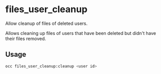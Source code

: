 # files_user_cleanup

Allow cleanup of files of deleted users.

Allows cleaning up files of users that have been deleted but didn't have their files removed.

## Usage

```bash
occ files_user_cleanup:cleanup <user id>
```
